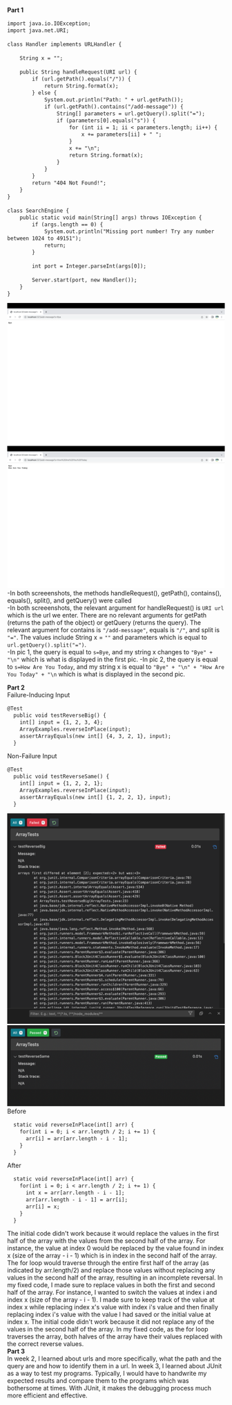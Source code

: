 **Part 1**
```
import java.io.IOException;
import java.net.URI;

class Handler implements URLHandler {

    String x = "";

    public String handleRequest(URI url) {
        if (url.getPath().equals("/")) {
            return String.format(x);
        } else {
            System.out.println("Path: " + url.getPath());
            if (url.getPath().contains("/add-message")) {
                String[] parameters = url.getQuery().split("=");
                if (parameters[0].equals("s")) {
                    for (int ii = 1; ii < parameters.length; ii++) {
                        x += parameters[ii] + " ";
                    }
                    x += "\n";
                    return String.format(x);
                }
            }
        }
        return "404 Not Found!";
    }
}

class SearchEngine {
    public static void main(String[] args) throws IOException {
        if (args.length == 0) {
            System.out.println("Missing port number! Try any number between 1024 to 49151");
            return;
        }

        int port = Integer.parseInt(args[0]);

        Server.start(port, new Handler());
    }
}
```
![Image](AddWord1.png)
![Image](AddWord2.png)
-In both screeenshots, the methods handleRequest(), getPath(), contains(), equals(), split(), and getQuery() were called\
-In both screeenshots, the relevant argument for handleRequest() is `URI url` which is the url we enter. There are no relevant arguments for getPath (returns the path of the object) or getQuery (returns the query). The relevant argument for contains is `"/add-message"`, equals is `"/"`, and split is `"="`. The values include String x = `""` and parameters which is equal to `url.getQuery().split("=")`.\
-In pic 1, the query is equal to `s=Bye`, and my string x changes to `"Bye" + "\n"` which is what is displayed in the first pic.
-In pic 2, the query is equal to `s=How Are You Today`, and my string x is equal to `"Bye" + "\n" + "How Are You Today" + "\n` which is what is displayed in the second pic.

**Part 2**\
Failure-Inducing Input
```
@Test 
  public void testReverseBig() {
    int[] input = {1, 2, 3, 4};
    ArrayExamples.reverseInPlace(input);
    assertArrayEquals(new int[] {4, 3, 2, 1}, input);
  }
```
Non-Failure Input
``` 
@Test 
  public void testReverseSame() {
    int[] input = {1, 2, 2, 1};
    ArrayExamples.reverseInPlace(input);
    assertArrayEquals(new int[] {1, 2, 2, 1}, input);
  } 
```
![Image](ReverseBig.png)
![Image](ReverseSame.png)
Before
```
  static void reverseInPlace(int[] arr) {
    for(int i = 0; i < arr.length / 2; i += 1) {
      arr[i] = arr[arr.length - i - 1];
    }
  }
```
After
```
  static void reverseInPlace(int[] arr) {
    for(int i = 0; i < arr.length / 2; i += 1) {
      int x = arr[arr.length - i - 1];
      arr[arr.length - i - 1] = arr[i];
      arr[i] = x;
    }
  }
```
The initial code didn't work because it would replace the values in the first half of the array with the values from the second half of the array. For instance, the value at index 0 would be replaced by the value found in index x (size of the array - i - 1) which is in index in the second half of the array. The for loop would traverse through the entire first half of the array (as indicated by arr.length/2) and replace those values without replacing any values in the second half of the array, resulting in an incomplete reversal. In my fixed code, I made sure to replace values in both the first and second half of the array. For instance, I wanted to switch the values at index i and index x (size of the array - i - 1). I made sure to keep track of the value at index x while replacing index x's value with index i's value and then finally replacing index i's value with the value I had saved or the initial value at index x.
The initial code didn't work because it did not replace any of the values in the second half of the array. In my fixed code, as the for loop traverses the array, both halves of the array have their values replaced with the correct reverse values.\
**Part 3**\
In week 2, I learned about urls and more specifically, what the path and the query are and how to identify them in a url. In week 3, I learned about JUnit as a way to test my programs. Typically, I would have to handwrite my expected results and compare them to the programs which was bothersome at times. With JUnit, it makes the debugging process much more efficient and effective. 
